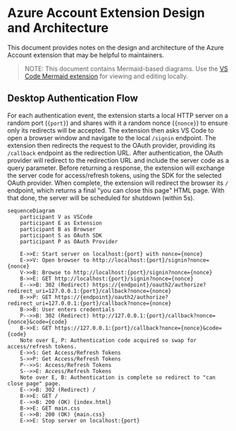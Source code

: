 # Azure Account Extension Design and Architecture

This document provides notes on the design and architecture of the Azure Account extension that may be helpful to maintainers.

> NOTE: This document contains Mermaid-based diagrams. Use the [VS Code Mermaid extension](https://marketplace.visualstudio.com/items?itemName=bierner.markdown-mermaid) for viewing and editing locally.

## Desktop Authentication Flow

For each authentication event, the extension starts a local HTTP server on a random port (`{port}`) and shares with it a random nonce (`{nonce}`) to ensure only its redirects will be accepted. The extension then asks VS Code to open a browser window and navigate to the local `/signin` endpoint. The extension then redirects the request to the OAuth provider, providing its `/callback` endpoint as the redirection URL. After authentication, the OAuth provider will redirect to the redirection URL and include the server code as a query parameter. Before returning a response, the extension will exchange the server code for access/refresh tokens, using the SDK for the selected OAuth provider. When complete, the extension will redirect the browser its `/` endpoint, which returns a final "you can close this page" HTML page. With that done, the server will be scheduled for shutdown (within 5s).

```mermaid {"id":"01J6KP0PGBBQBWJ15VTPFAJZXT"}
sequenceDiagram
    participant V as VSCode
    participant E as Extension
    participant B as Browser
    participant S as OAuth SDK
    participant P as OAuth Provider

    E->>E: Start server on localhost:{port} with nonce={nonce}
    E->>V: Open browser to http://localhost:{port}/signin?nonce={nonce}
    V->>B: Browse to http://localhost:{port}/signin?nonce={nonce}
    B->>E: GET http://localhost:{port}/signin?nonce={nonce}
    E-->>B: 302 (Redirect) https://{endpoint}/oauth2/authorize?redirect_uri=127.0.0.1:{port}/callback?nonce={nonce}
    B->>P: GET https://{endpoint}/oauth2/authorize?redirect_uri=127.0.0.1:{port}/callback?nonce={nonce}
    B->>B: User enters credentials
    P-->>B: 302 (Redirect) http://127.0.0.1:{port}/callback?nonce={nonce}&code={code}
    B->>E: GET https://127.0.0.1:{port}/callback?nonce={nonce}&code={code}
    Note over E, P: Authentication code acquired so swap for access/refresh tokens.
    E->>S: Get Access/Refresh Tokens
    S->>P: Get Access/Refresh Tokens
    P-->>S: Access/Refresh Tokens
    S-->>E: Access/Refresh Tokens
    Note over E, B: Authentication is complete so redirect to "can close page" page.
    E-->>B: 302 (Redirect) /
    B->>E: GET /
    E-->>B: 200 (OK) {index.html}
    B->>E: GET main.css
    E-->>B: 200 (OK) {main.css}
    E->>E: Stop server on localhost:{port}
```